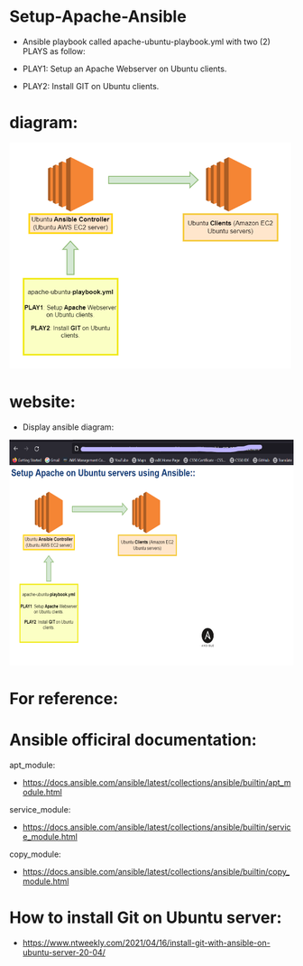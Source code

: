 # Setup-Apache-Ansible

- Ansible playbook called apache-ubuntu-playbook.yml with two (2) PLAYS as follow:

- PLAY1: Setup an Apache Webserver on Ubuntu clients.

- PLAY2: Install GIT on Ubuntu clients.

# diagram:

<img src="images/diagram.drawio.png" width="500" height="400">


# website:

- Display ansible diagram:

<img src="images/website-.png" width="700" height="400">

# For reference:

# Ansible officiral documentation:

apt_module:

- https://docs.ansible.com/ansible/latest/collections/ansible/builtin/apt_module.html 

service_module:

- https://docs.ansible.com/ansible/latest/collections/ansible/builtin/service_module.html 

copy_module:

- https://docs.ansible.com/ansible/latest/collections/ansible/builtin/copy_module.html

# How to install Git on Ubuntu server:

- https://www.ntweekly.com/2021/04/16/install-git-with-ansible-on-ubuntu-server-20-04/



